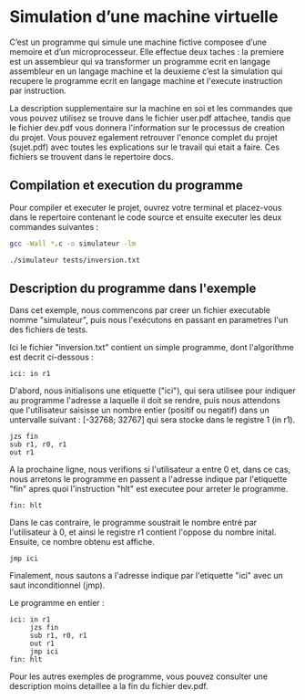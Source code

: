 # Simulation d’une machine virtuelle

C’est un programme qui simule une machine fictive composee d’une memoire et d’un microprocesseur. Elle effectue deux taches : la premiere est un assembleur qui va transformer un programme ecrit en langage assembleur en un langage machine et la deuxieme c’est la simulation qui recupere le programme ecrit en langage machine et l'execute instruction par instruction. 

La description supplementaire sur la machine en soi et les commandes que vous pouvez utilisez se trouve dans le fichier user.pdf attachee, tandis que le fichier dev.pdf vous donnera l'information sur le processus de creation du projet. Vous pouvez egalement retrouver l'enonce complet du projet (sujet.pdf) avec toutes les explications sur le travail qui etait a faire. Ces fichiers se trouvent dans le repertoire docs.

## Compilation et execution du programme 

Pour compiler et executer le projet, ouvrez votre terminal et placez-vous dans le repertoire contenant le code source et ensuite executer les deux commandes suivantes : 

```bash
gcc -Wall *.c -o simulateur -lm
```

```bash
./simulateur tests/inversion.txt
```

## Description du programme dans l'exemple

Dans cet exemple, nous commencons par creer un fichier executable nomme "simulateur", puis nous l'exécutons en passant en parametres l'un des fichiers de tests.

Ici le fichier "inversion.txt" contient un simple programme, dont l'algorithme est decrit ci-dessous : 

```
ici: in r1
```

D'abord, nous initialisons une etiquette ("ici"), qui sera utilisee pour indiquer au programme l'adresse a laquelle il doit se rendre, puis nous attendons que l'utilisateur saisisse un nombre entier (positif ou negatif) dans un untervalle suivant : [-32768; 32767] qui sera stocke dans le registre 1 (in r1).

```
jzs fin
sub r1, r0, r1
out r1
```

A la prochaine ligne, nous verifions si l'utilisateur a entre 0 et, dans ce cas, nous arretons le programme en passent a l'adresse indique par l'etiquette "fin" apres quoi l'instruction "hlt" est executee pour arreter le programme. 

```
fin: hlt
```

Dans le cas contraire, le programme soustrait le nombre entré par l'utilisateur à 0, et ainsi le registre r1 contient l'oppose du nombre inital. Ensuite, ce nombre obtenu est affiche.

```
jmp ici
```

Finalement, nous sautons a l'adresse indique par l'etiquette "ici" avec un saut inconditionnel (jmp).

Le programme en entier :

```
ici: in r1
     jzs fin
     sub r1, r0, r1
     out r1
     jmp ici
fin: hlt
```

Pour les autres exemples de programme, vous pouvez consulter une description moins detaillee a la fin du fichier dev.pdf.
